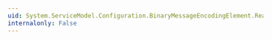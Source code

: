 ```yaml
---
uid: System.ServiceModel.Configuration.BinaryMessageEncodingElement.ReaderQuotas
internalonly: False
---
```

